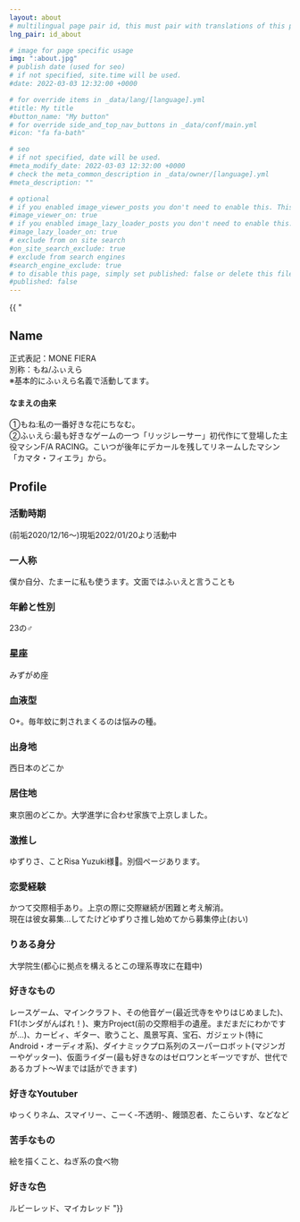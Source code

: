 ```yaml
---
layout: about
# multilingual page pair id, this must pair with translations of this page. (This name must be unique)
lng_pair: id_about

# image for page specific usage
img: ":about.jpg"
# publish date (used for seo)
# if not specified, site.time will be used.
#date: 2022-03-03 12:32:00 +0000

# for override items in _data/lang/[language].yml
#title: My title
#button_name: "My button"
# for override side_and_top_nav_buttons in _data/conf/main.yml
#icon: "fa fa-bath"

# seo
# if not specified, date will be used.
#meta_modify_date: 2022-03-03 12:32:00 +0000
# check the meta_common_description in _data/owner/[language].yml
#meta_description: ""

# optional
# if you enabled image_viewer_posts you don't need to enable this. This is only if image_viewer_posts = false
#image_viewer_on: true
# if you enabled image_lazy_loader_posts you don't need to enable this. This is only if image_lazy_loader_posts = false
#image_lazy_loader_on: true
# exclude from on site search
#on_site_search_exclude: true
# exclude from search engines
#search_engine_exclude: true
# to disable this page, simply set published: false or delete this file
#published: false
---
```


<!-- {%- comment -%} Please delete below and place your page content here {%- endcomment -%} -->

<!-- {%- include util/auto-content-generator.liquid -%} -->
{{ "
## Name
正式表記：MONE FIERA<br>
別称：もね/ふぃえら<br>
※基本的にふぃえら名義で活動してます。<br>
#### なまえの由来
①もね:私の一番好きな花にちなむ。<br>
②ふぃえら:最も好きなゲームの一つ「リッジレーサー」初代作にて登場した主役マシンF/A RACING。こいつが後年にデカールを残してリネームしたマシン「カマタ・フィエラ」から。<br>
## Profile
### 活動時期
(前垢2020/12/16～)現垢2022/01/20より活動中
### 一人称
僕か自分、たまーに私も使うます。文面ではふぃえと言うことも
### 年齢と性別
23の♂
### 星座
みずがめ座
### 血液型
O+。毎年蚊に刺されまくるのは悩みの種。
### 出身地
西日本のどこか
### 居住地
東京圏のどこか。大学進学に合わせ家族で上京しました。
### 激推し
ゆずりさ、ことRisa Yuzuki様🍊。別個ページあります。
### 恋愛経験
かつて交際相手あり。上京の際に交際継続が困難と考え解消。<br>
現在は彼女募集…してたけどゆずりさ推し始めてから募集停止(おい)
### りある身分
大学院生(都心に拠点を構えるとこの理系専攻に在籍中)
### 好きなもの
レースゲーム、マインクラフト、その他音ゲー(最近弐寺をやりはじめました)、F1(ホンダがんばれ！)、東方Project(前の交際相手の遺産。まだまだにわかですが…)、カービィ、ギター、歌うこと、風景写真、宝石、ガジェット(特にAndroid・オーディオ系)、ダイナミックプロ系列のスーパーロボット(マジンガーやゲッター)、仮面ライダー(最も好きなのはゼロワンとギーツですが、世代であるカブト～Wまでは話ができます)
### 好きなYoutuber
ゆっくりネム、スマイリー、こーく-不透明-、饅頭忍者、たこらいす、などなど
### 苦手なもの
絵を描くこと、ねぎ系の食べ物
### 好きな色
ルビーレッド、マイカレッド
"}}

<!-- {{ website_info_text_second }} -->
